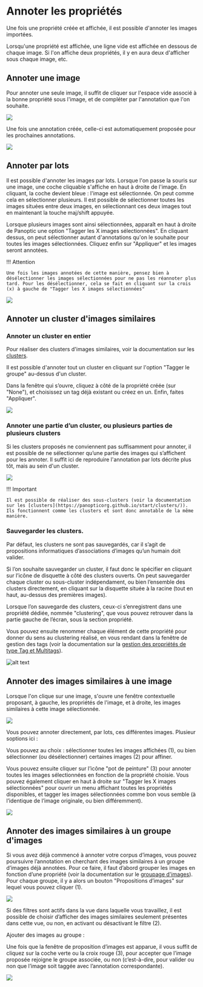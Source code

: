 # Annoter les propriétés

Une fois une propriété créée et affichée, il est possible d'annoter les images importées.

Lorsqu'une propriété est affichée, une ligne vide est affichée en dessous de chaque image. Si l'on affiche deux propriétés, il y en aura deux d'afficher sous chaque image, etc.

## Annoter une image

 Pour annoter une seule image, il suffit de cliquer sur l'espace vide associé à la bonne propriété sous l'image, et de compléter par l'annotation que l'on souhaite.

![](../images/annoter1.png)

Une fois une annotation créée, celle-ci est automatiquement proposée pour les prochaines annotations.

![](../images/annoter2.png)

## Annoter par lots

Il est possible d'annoter les images par lots. Lorsque l'on passe la souris sur une image, une coche cliquable s'affiche en haut à droite de l'image. En cliquant, la coche devient bleue : l'image est sélectionnée. On peut comme cela en sélectionner plusieurs. Il est possible de sélectionner toutes les images situées entre deux images, en sélectionnant ces deux images tout en maintenant la touche maj/shift appuyée.

Lorsque plusieurs images sont ainsi sélectionnées, apparaît en haut à droite de Panoptic une option "Tagger les X images sélectionnées". En cliquant dessus, on peut sélectionner autant d'annotations qu'on le souhaite pour toutes les images sélectionnées. Cliquez enfin sur "Appliquer" et les images seront annotées.

!!! Attention

    Une fois les images annotées de cette manière, pensez bien à désélectionner les images sélectionnées pour ne pas les réannoter plus tard. Pour les désélectionner, cela se fait en cliquant sur la crois (x) à gauche de "Tagger les X images sélectionnées" 

![](../images/annoter_lots.png)

## Annoter un cluster d'images similaires

### Annoter un cluster en entier

Pour réaliser des clusters d'images similaires, voir la documentation sur les [clusters](https://panopticorg.github.io/start/clusters/).

Il est possible d'annoter tout un cluster en cliquant sur l'option "Tagger le groupe" au-dessus d'un cluster.

Dans la fenêtre qui s’ouvre, cliquez à côté de la propriété créée (sur "None"), et choisissez un tag déjà existant ou créez en un. Enfin, faites "Appliquer".

![](../images/annotercluster.png)

### Annoter une partie d’un cluster, ou plusieurs parties de plusieurs clusters

Si les clusters proposés ne conviennent pas suffisamment pour annoter, il est possible de ne sélectionner qu’une partie des images qui s’affichent pour les annoter. Il suffit ici de reproduire l'annotation par lots décrite plus tôt, mais au sein d'un cluster.

![](../images/annoter_partie_cluster.png)

!!! Important

    Il est possible de réaliser des sous-clusters (voir la documentation sur les [clusters](https://panopticorg.github.io/start/clusters/)). Ils fonctionnent comme les clusters et sont donc annotable de la même manière.

### Sauvegarder les clusters.

Par défaut, les clusters ne sont pas sauvegardés, car il s’agit de propositions informatiques d’associations d’images qu’un humain doit valider.

Si l’on souhaite sauvegarder un cluster, il faut donc le spécifier en cliquant sur l’icône de disquette à côté des clusters ouverts. On peut sauvegarder chaque cluster ou sous-cluster indépendament, ou bien l’ensemble des clusters directement, en cliquant sur la disquette située à la racine (tout en
haut, au-dessus des premières images).

Lorsque l’on sauvegarde des clusters, ceux-ci s’enregistrent dans une propriété dédiée, nommée "clustering", que vous pouvez retrouver dans la partie gauche de l’écran, sous la section propriété.

Vous pouvez ensuite renommer chaque élément de cette propriété pour donner du sens au clustering réalisé, en vous rendant dans la fenêtre de gestion des tags (voir la documentation sur la [gestion des propriétés de type Tag et Multitags](https://panopticorg.github.io/start/properties/)).

![alt text](../images/sauver_clusters.png)

## Annoter des images similaires à une image

Lorsque l'on clique sur une image, s'ouvre une fenêtre contextuelle proposant, à gauche, les propriétés de l'image, et à droite, les images similaires à cette image sélectionnée.

![](../images/imagessimilaires-annot.png)

Vous pouvez annoter directement, par lots, ces différentes images. Plusieur soptions ici : 

Vous pouvez au choix : sélectionner toutes les images affichées (1), ou bien sélectionner (ou désélectionner) certaines images (2) pour affiner.

Vous pouvez ensuite cliquer sur l’icône "pot de peinture" (3) pour annoter toutes les images sélectionnées en fonction de la propriété choisie. Vous pouvez également cliquer en haut à droite sur "Tagger les X images sélectionnées" pour ouvrir un menu affichant toutes les propriétés disponibles, et tagger les images sélectionnées comme bon vous semble (à l’identique de l’image originale, ou bien différemment).

![](../images/imagessimilaires-annot-2.png)

## Annoter des images similaires à un groupe d'images

Si vous avez déjà commencé à annoter votre corpus d’images, vous pouvez poursuivre l’annotation en cherchant des images similaires à un groupe d’images déjà annotées. Pour ce faire, il faut d’abord grouper les images en fonction d’une propriété (voir la documentation sur le [groupage d'images](https://panopticorg.github.io/start/filters/)). Pour chaque groupe, il y a alors un bouton "Propositions d’images" sur lequel vous pouvez cliquer (1).

![](../images/propositiondimages.png)

Si des filtres sont actifs dans la vue dans laquelle vous travaillez, il est possible de choisir d’afficher des images similaires seulement présentes dans cette vue, ou non, en activant ou désactivant le filtre (2).

Ajouter des images au groupe :

Une fois que la fenêtre de proposition d’images est apparue, il vous suffit de cliquez sur la coche verte ou la croix rouge (3), pour accepter que l’image proposée rejoigne le groupe associée, ou non (c’est-à-dire, pour valider ou non que l’image soit taggée avec l’annotation correspondante).

![](../images/propositiondimagesannot.png)